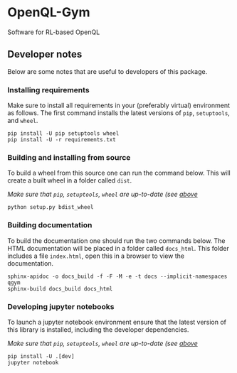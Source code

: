 # OpenQL-Gym
Software for RL-based OpenQL

## Developer notes
Below are some notes that are useful to developers of this package.

### Installing requirements
Make sure to install all requirements in your (preferably virtual) environment as follows.
The first command installs the latest versions of `pip`, `setuptools`, and `wheel`.
```commandline
pip install -U pip setuptools wheel
pip install -U -r requirements.txt
```

### Building and installing from source
To build a wheel from this source one can run the command below.
This will create a built wheel in a folder called `dist`.

_Make sure that `pip`, `setuptools`, `wheel` are up-to-date (see [above](#installing-requirements)_
```commandline
python setup.py bdist_wheel
```

### Building documentation
To build the documentation one should run the two commands below.
The HTML documentation will be placed in a folder called `docs_html`. This folder includes a file `index.html`, open this
in a browser to view the documentation.
```commandline
sphinx-apidoc -o docs_build -f -F -M -e -t docs --implicit-namespaces qgym
sphinx-build docs_build docs_html
```

### Developing jupyter notebooks
To launch a jupyter notebook environment ensure that the latest version of this library is installed,
including the developer dependencies.

_Make sure that `pip`, `setuptools`, `wheel` are up-to-date (see [above](#installing-requirements)_
```commandline
pip install -U .[dev]
jupyter notebook
```